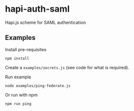 # hapi-auth-saml

Hapi.js scheme for SAML authentication

## Examples

Install pre-requisites

    npm install

Create a `examples/secrets.js` (see code for what is required).

Run example

    node examples/ping-federate.js

Or run with npm

    npm run ping
